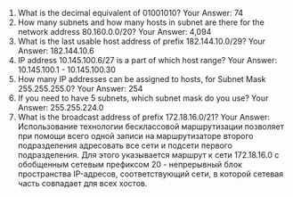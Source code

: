 1. What is the decimal equivalent of 01001010?
Your Answer: 74
2. How many subnets and how many hosts in subnet are there for the network
address 80.160.0.0/20?
Your Answer: 4,094
3. What is the last usable host address of prefix 182.144.10.0/29?
Your Answer: 182.144.10.6
4. IP address 10.145.100.6/27 is a part of which host range?
Your Answer: 	10.145.100.1 - 	10.145.100.30
5. How many IP addresses can be assigned to hosts, for Subnet Mask
255.255.255.0?
Your Answer: 254
6. If you need to have 5 subnets, which subnet mask do you use?
Your Answer: 255.255.224.0
7. What is the broadcast address of prefix 172.18.16.0/21?
Your Answer: Использование технологии бесклассовой маршрутизации позволяет при помощи всего одной записи на маршрутизаторе второго подразделения адресовать все сети и подсети первого подразделения. Для этого указывается маршрут к сети 172.18.16.0 с обобщенным сетевым префиксом 20 - непрерывный блок пространства IP-адресов, соответствующий сети, в которой сетевая часть совпадает для всех хостов.